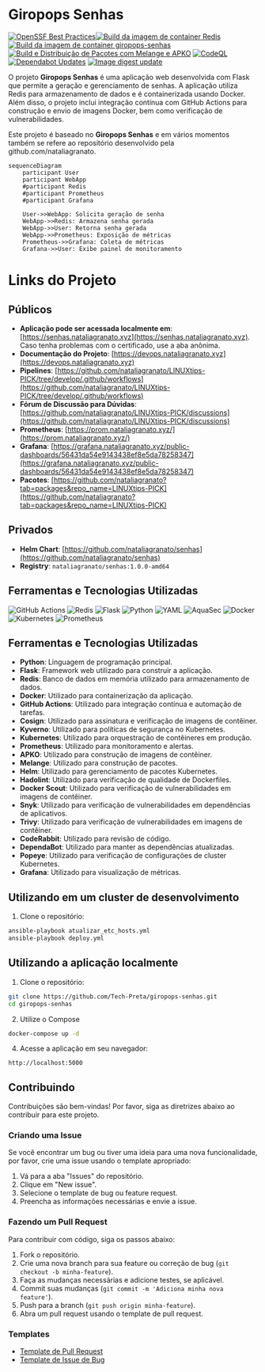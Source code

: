 # Giropops Senhas

[![OpenSSF Best Practices](https://www.bestpractices.dev/projects/9384/badge)](https://www.bestpractices.dev/projects/9384)[![Build da imagem de container Redis](https://github.com/Tech-Preta/LINUXtips-PICK/actions/workflows/redis-docker.yml/badge.svg?branch=main)](https://github.com/Tech-Preta/LINUXtips-PICK/actions/workflows/redis-docker.yml) [![Build da imagem de container giropops-senhas](https://github.com/Tech-Preta/LINUXtips-PICK/actions/workflows/giropops-docker.yml/badge.svg)](https://github.com/Tech-Preta/LINUXtips-PICK/actions/workflows/giropops-docker.yml) [![Build e Distribuição de Pacotes com Melange e APKO](https://github.com/Tech-Preta/LINUXtips-PICK/actions/workflows/chainguard.yml/badge.svg)](https://github.com/Tech-Preta/LINUXtips-PICK/actions/workflows/chainguard.yml) [![CodeQL](https://github.com/Tech-Preta/giropops-senhas/actions/workflows/github-code-scanning/codeql/badge.svg)](https://github.com/Tech-Preta/giropops-senhas/actions/workflows/github-code-scanning/codeql) [![Dependabot Updates](https://github.com/Tech-Preta/giropops-senhas/actions/workflows/dependabot/dependabot-updates/badge.svg)](https://github.com/Tech-Preta/giropops-senhas/actions/workflows/dependabot/dependabot-updates) [![Image digest update](https://github.com/Tech-Preta/giropops-senhas/actions/workflows/digestabot.yml/badge.svg)](https://github.com/Tech-Preta/giropops-senhas/actions/workflows/digestabot.yml)

O projeto **Giropops Senhas** é uma aplicação web desenvolvida com Flask que permite a geração e gerenciamento de senhas. A aplicação utiliza Redis para armazenamento de dados e é containerizada usando Docker. Além disso, o projeto inclui integração contínua com GitHub Actions para construção e envio de imagens Docker, bem como verificação de vulnerabilidades.

Este projeto é baseado no **Giropops Senhas** e em vários momentos também se refere ao repositório desenvolvido pela github.com/nataliagranato. 

```mermaid
sequenceDiagram
    participant User
    participant WebApp
    #participant Redis
    #participant Prometheus
    #participant Grafana

    User->>WebApp: Solicita geração de senha
    WebApp->>Redis: Armazena senha gerada
    WebApp->>User: Retorna senha gerada
    WebApp->>Prometheus: Exposição de métricas
    Prometheus->>Grafana: Coleta de métricas
    Grafana->>User: Exibe painel de monitoramento
```

# Links do Projeto

## Públicos

- **Aplicação pode ser acessada localmente em**: [https://senhas.nataliagranato.xyz](https://senhas.nataliagranato.xyz). Caso tenha problemas com o certificado, use a aba anônima.
- **Documentação do Projeto**: [https://devops.nataliagranato.xyz](https://devops.nataliagranato.xyz)
- **Pipelines**: [https://github.com/nataliagranato/LINUXtips-PICK/tree/develop/.github/workflows](https://github.com/nataliagranato/LINUXtips-PICK/tree/develop/.github/workflows)
- **Fórum de Discussão para Dúvidas**: [https://github.com/nataliagranato/LINUXtips-PICK/discussions](https://github.com/nataliagranato/LINUXtips-PICK/discussions)
- **Prometheus**: [https://prom.nataliagranato.xyz/](https://prom.nataliagranato.xyz/)
- **Grafana**: [https://grafana.nataliagranato.xyz/public-dashboards/56431da54e9143438ef8e5da78258347](https://grafana.nataliagranato.xyz/public-dashboards/56431da54e9143438ef8e5da78258347)
- **Pacotes**: [https://github.com/nataliagranato?tab=packages&repo_name=LINUXtips-PICK](https://github.com/nataliagranato?tab=packages&repo_name=LINUXtips-PICK)

## Privados

- **Helm Chart**: [https://github.com/nataliagranato/senhas](https://github.com/nataliagranato/senhas)
- **Registry**: `nataliagranato/senhas:1.0.0-amd64`

## Ferramentas e Tecnologias Utilizadas

![GitHub Actions](https://img.shields.io/badge/github%20actions-%232671E5.svg?style=for-the-badge&logo=githubactions&logoColor=white) ![Redis](https://img.shields.io/badge/redis-%23DD0031.svg?style=for-the-badge&logo=redis&logoColor=white) ![Flask](https://img.shields.io/badge/flask-%23000.svg?style=for-the-badge&logo=flask&logoColor=white) ![Python](https://img.shields.io/badge/python-3670A0?style=for-the-badge&logo=python&logoColor=ffdd54) ![YAML](https://img.shields.io/badge/yaml-%23ffffff.svg?style=for-the-badge&logo=yaml&logoColor=151515) ![AquaSec](https://img.shields.io/badge/aqua-%231904DA.svg?style=for-the-badge&logo=aqua&logoColor=#0018A8) ![Docker](https://img.shields.io/badge/docker-%230db7ed.svg?style=for-the-badge&logo=docker&logoColor=white) ![Kubernetes](https://img.shields.io/badge/kubernetes-%23326ce5.svg?style=for-the-badge&logo=kubernetes&logoColor=white) ![Prometheus](https://img.shields.io/badge/Prometheus-E6522C?style=for-the-badge&logo=Prometheus&logoColor=white)

## Ferramentas e Tecnologias Utilizadas

- **Python**: Linguagem de programação principal.
- **Flask**: Framework web utilizado para construir a aplicação.
- **Redis**: Banco de dados em memória utilizado para armazenamento de dados.
- **Docker**: Utilizado para containerização da aplicação.
- **GitHub Actions**: Utilizado para integração contínua e automação de tarefas.
- **Cosign**: Utilizado para assinatura e verificação de imagens de contêiner.
- **Kyverno**: Utilizado para políticas de segurança no Kubernetes.
- **Kubernetes**: Utilizado para orquestração de contêineres em produção.
- **Prometheus**: Utilizado para monitoramento e alertas.
- **APKO**: Utilizado para construção de imagens de contêiner.
- **Melange**: Utilizado para construção de pacotes.
- **Helm**: Utilizado para gerenciamento de pacotes Kubernetes.
- **Hadolint**: Utilizado para verificação de qualidade de Dockerfiles.
- **Docker Scout**: Utilizado para verificação de vulnerabilidades em imagens de contêiner.
- **Snyk**: Utilizado para verificação de vulnerabilidades em dependências de aplicativos.
- **Trivy**: Utilizado para verificação de vulnerabilidades em imagens de contêiner.
- **CodeRabbit**: Utilizado para revisão de código.
- **DependaBot**: Utilizado para manter as dependências atualizadas.
- **Popeye**: Utilizado para verificação de configurações de cluster Kubernetes.
- **Grafana**: Utilizado para visualização de métricas.

## Utilizando em um cluster de desenvolvimento

1. Clone o repositório:

```bash
ansible-playbook atualizar_etc_hosts.yml
ansible-playbook deploy.yml
```

## Utilizando a aplicação localmente

1. Clone o repositório:

```bash
git clone https://github.com/Tech-Preta/giropops-senhas.git
cd giropops-senhas
```

2. Utilize o Compose

```bash
docker-compose up -d
```

4. Acesse a aplicação em seu navegador:

```
http://localhost:5000
```

## Contribuindo

Contribuições são bem-vindas! Por favor, siga as diretrizes abaixo ao contribuir para este projeto.

### Criando uma Issue

Se você encontrar um bug ou tiver uma ideia para uma nova funcionalidade, por favor, crie uma issue usando o template apropriado:

1. Vá para a aba "Issues" do repositório.
2. Clique em "New issue".
3. Selecione o template de bug ou feature request.
4. Preencha as informações necessárias e envie a issue.

### Fazendo um Pull Request

Para contribuir com código, siga os passos abaixo:

1. Fork o repositório.
2. Crie uma nova branch para sua feature ou correção de bug (`git checkout -b minha-feature`).
3. Faça as mudanças necessárias e adicione testes, se aplicável.
4. Commit suas mudanças (`git commit -m 'Adiciona minha nova feature'`).
5. Push para a branch (`git push origin minha-feature`).
6. Abra um pull request usando o template de pull request.

### Templates

- [Template de Pull Request](.github/PULL_REQUEST_TEMPLATE.md)
- [Template de Issue de Bug](.github/ISSUE_TEMPLATE/bug_report.md)